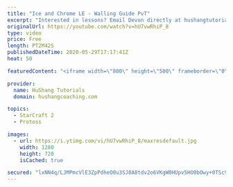 ```yaml
---
title: "Ice and Chrome LE - Walling Guide PvT"
excerpt: "Interested in lessons? Email Devon directly at hushangtutorials@outlook.com ------------------------------------------------------------------------------------------------------- Want to support HuShang Tutorials directly? Patreon is a website where you can contribute a monthly donation that will help"
originalUrl: https://youtube.com/watch?v=hU7vwRhiP_8
type: video
price: Free
length: PT2M42S
publishedDateTime: 2020-05-29T17:17:41Z
heat: 50

featuredContent: "<iframe width=\"800\" height=\"500\" frameborder=\"0\" src=\"https://www.youtube.com/embed/hU7vwRhiP_8\" allow=\"accelerometer; autoplay; encrypted-media; gyroscope; picture-in-picture\" allowfullscreen></iframe>"

provider:
  name: HuShang Tutorials
  domain: hushangcoaching.com

topics:
  - StarCraft 2
  - Protoss

images:
  - url: https://i.ytimg.com/vi/hU7vwRhiP_8/maxresdefault.jpg
    width: 1280
    height: 720
    isCached: true

secured: "lxNN4q/LJMPmcVlE3ZpPdheO0u3SJ0A8tdv2o6VKgW0HUpv5HO0bOwy+0TSc9GRFFPMuN4WopVPG/aaCZv7I1p/rzvG1g+zIn2iV47c3ztocDBfUWXnsXkCBJ5Mqwjr/H7Esy7l3leDsUiabTf3Fs+UZOi9i2Dm8MBNn9NKRBqJEk9YiVLgEtoHyUTj+HMFweRdzlfgE7ZphedrHnvHhyaiur0OIV8V6RqKBs+mhfj01k1fub0oSfCXXIAJ0j/hVtej9mjf6n1b6HkibStl4awYyxiACTks1IOMDOSYHyff1fZsCjnJ6RU7NbwBdn5PHitC2n5xerFagZPnmeUvzqMP0u/hHR9NiM62k2ocX7a8OYEgFgLJiSrVT8geuZdN/70mr2GKHzHJPYBqgN8Pzm5UEHZCg5xHHq1XP5zRCvDs=;g1gjykHF9Tj6P4fXYcaPOQ=="
---
```


